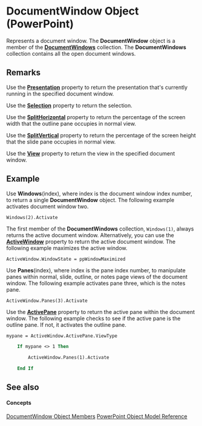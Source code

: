 
# DocumentWindow Object (PowerPoint)

Represents a document window. The  **DocumentWindow** object is a member of the **[DocumentWindows](84ed4b8c-593a-8100-d4b8-158115c4e84d.md)** collection. The  **DocumentWindows** collection contains all the open document windows.


## Remarks

Use the  **[Presentation](d6f5f565-d593-e230-c3b9-2302bdd83644.md)** property to return the presentation that's currently running in the specified document window.

Use the  **[Selection](0cd670b2-53a5-87d7-8b38-761920dd9758.md)** property to return the selection.

Use the  **[SplitHorizontal](89ec538b-d8a3-23e8-a246-35c44884a432.md)** property to return the percentage of the screen width that the outline pane occupies in normal view.

Use the  **[SplitVertical](8a26332f-d00d-9816-30e1-48411db07a62.md)** property to return the percentage of the screen height that the slide pane occupies in normal view.

Use the  **[View](6488ba10-744a-eb88-df8d-bf85e2f6711d.md)** property to return the view in the specified document window.


## Example

Use  **Windows**(index), where index is the document window index number, to return a single  **DocumentWindow** object. The following example activates document window two.


```
Windows(2).Activate
```

The first member of the  **DocumentWindows** collection, `Windows(1)`, always returns the active document window. Alternatively, you can use the  **[ActiveWindow](762c1c6a-1f8a-f47a-7b75-006c745caee0.md)** property to return the active document window. The following example maximizes the active window.




```
ActiveWindow.WindowState = ppWindowMaximized
```

Use  **Panes**(index), where index is the pane index number, to manipulate panes within normal, slide, outline, or notes page views of the document window. The following example activates pane three, which is the notes pane.




```
ActiveWindow.Panes(3).Activate
```

Use the  **[ActivePane](8fa4c8a1-37b6-2676-1cfd-5fa2b130d2e3.md)** property to return the active pane within the document window. The following example checks to see if the active pane is the outline pane. If not, it activates the outline pane.




```vb
mypane = ActiveWindow.ActivePane.ViewType

    If mypane <> 1 Then

        ActiveWindow.Panes(1).Activate

    End If
```


## See also


#### Concepts


 [DocumentWindow Object Members](414ea08d-db8e-70da-0fab-7a92942d2348.md)
 [PowerPoint Object Model Reference](00acd64a-5896-0459-39af-98df2849849e.md)
